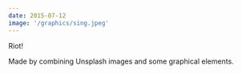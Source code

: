 ```yaml
---
date: 2015-07-12
image: '/graphics/sing.jpeg'
---
```


Riot!

Made by combining Unsplash images and some graphical elements.